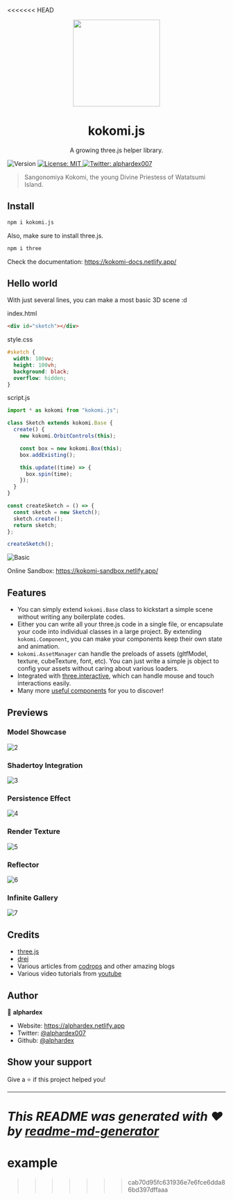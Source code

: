 <<<<<<< HEAD
<div align="center">
  <img src="./assets/logo.jpg" width="200">
  <h1>kokomi.js</h1>
  <p>A growing three.js helper library.</p>
</div>
<p>
  <img alt="Version" src="https://img.shields.io/npm/v/kokomi.js.svg" />
  <a href="https://github.com/alphardex/kokomi.js/blob/main/LICENSE" target="_blank">
    <img alt="License: MIT" src="https://img.shields.io/badge/License-MIT-yellow.svg" />
  </a>
  <a href="https://twitter.com/alphardex007" target="_blank">
    <img alt="Twitter: alphardex007" src="https://img.shields.io/twitter/follow/alphardex007.svg?style=social" />
  </a>
</p>

> Sangonomiya Kokomi, the young Divine Priestess of Watatsumi Island.

## Install

```sh
npm i kokomi.js
```

Also, make sure to install three.js.

```sh
npm i three
```

Check the documentation: https://kokomi-docs.netlify.app/

## Hello world

With just several lines, you can make a most basic 3D scene :d

index.html

```html
<div id="sketch"></div>
```

style.css

```css
#sketch {
  width: 100vw;
  height: 100vh;
  background: black;
  overflow: hidden;
}
```

script.js

```js
import * as kokomi from "kokomi.js";

class Sketch extends kokomi.Base {
  create() {
    new kokomi.OrbitControls(this);

    const box = new kokomi.Box(this);
    box.addExisting();

    this.update((time) => {
      box.spin(time);
    });
  }
}

const createSketch = () => {
  const sketch = new Sketch();
  sketch.create();
  return sketch;
};

createSketch();
```

![Basic](./assets/previews/1.gif?v=3)

Online Sandbox: https://kokomi-sandbox.netlify.app/

## Features

- You can simply extend `kokomi.Base` class to kickstart a simple scene without writing any boilerplate codes.
- Either you can write all your three.js code in a single file, or encapsulate your code into individual classes in a large project. By extending `kokomi.Component`, you can make your components keep their own state and animation.
- `kokomi.AssetManager` can handle the preloads of assets (gltfModel, texture, cubeTexture, font, etc). You can just write a simple js object to config your assets without caring about various loaders.
- Integrated with [three.interactive](https://github.com/markuslerner/THREE.Interactive), which can handle mouse and touch interactions easily.
- Many more [useful components](https://kokomi-js.netlify.app/examples/) for you to discover!

## Previews

### Model Showcase

![2](./assets/previews/2.gif?v=3)

### Shadertoy Integration

![3](./assets/previews/3.gif?v=3)

### Persistence Effect

![4](./assets/previews/4.gif?v=3)

### Render Texture

![5](./assets/previews/5.gif?v=3)

### Reflector

![6](./assets/previews/6.gif?v=3)

### Infinite Gallery

![7](./assets/previews/7.gif?v=3)

## Credits

- [three.js](https://github.com/mrdoob/three.js)
- [drei](https://github.com/pmndrs/drei)
- Various articles from [codrops](https://tympanus.net/codrops/) and other amazing blogs
- Various video tutorials from [youtube](https://www.youtube.com/)

## Author

👤 **alphardex**

- Website: https://alphardex.netlify.app
- Twitter: [@alphardex007](https://twitter.com/alphardex007)
- Github: [@alphardex](https://github.com/alphardex)

## Show your support

Give a ⭐️ if this project helped you!

---

_This README was generated with ❤️ by [readme-md-generator](https://github.com/kefranabg/readme-md-generator)_
=======
# example
>>>>>>> cab70d95fc631936e7e6fce6dda86bd397dffaaa
